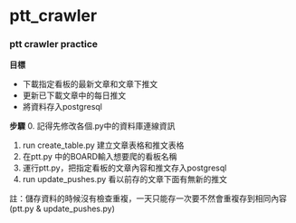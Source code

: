 # ptt_crawler

### ptt crawler practice

**目標**
- 下載指定看板的最新文章和文章下推文
- 更新已下載文章中的每日推文
- 將資料存入postgresql

**步驟**
0. 記得先修改各個.py中的資料庫連線資訊
1. run create_table.py 建立文章表格和推文表格
2. 在ptt.py 中的BOARD輸入想要爬的看板名稱
3. 運行ptt.py，把指定看板的文章內容和推文存入postgresql
4. run update_pushes.py 看以前存的文章下面有無新的推文

註：儲存資料的時候沒有檢查重複，一天只能存一次要不然會重複存到相同內容(ptt.py & update_pushes.py)
